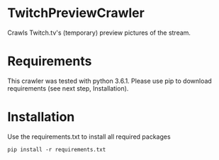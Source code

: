# TwitchPreviewCrawler
Crawls Twitch.tv's (temporary) preview pictures of the stream.

# Requirements
This crawler was tested with python 3.6.1. Please use pip to download requirements (see next step, Installation).

# Installation
Use the requirements.txt to install all required packages

    pip install -r requirements.txt